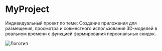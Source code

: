 # MyProject
Индивидуальный проект по теме: Создание приложения для размещения, просмотра и совместного использования 3D-моделей в реальном времени с функцией формирования персональных скидок.

![Логотип](https://octodex.github.com/images/orderedlistocat.png "Логотип GitHub")
